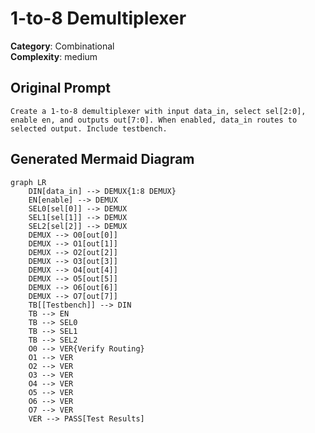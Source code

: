 # 1-to-8 Demultiplexer

**Category**: Combinational  
**Complexity**: medium

## Original Prompt

```
Create a 1-to-8 demultiplexer with input data_in, select sel[2:0], enable en, and outputs out[7:0]. When enabled, data_in routes to selected output. Include testbench.
```

## Generated Mermaid Diagram

```mermaid
graph LR
    DIN[data_in] --> DEMUX{1:8 DEMUX}
    EN[enable] --> DEMUX
    SEL0[sel[0]] --> DEMUX
    SEL1[sel[1]] --> DEMUX
    SEL2[sel[2]] --> DEMUX
    DEMUX --> O0[out[0]]
    DEMUX --> O1[out[1]]
    DEMUX --> O2[out[2]]
    DEMUX --> O3[out[3]]
    DEMUX --> O4[out[4]]
    DEMUX --> O5[out[5]]
    DEMUX --> O6[out[6]]
    DEMUX --> O7[out[7]]
    TB[[Testbench]] --> DIN
    TB --> EN
    TB --> SEL0
    TB --> SEL1
    TB --> SEL2
    O0 --> VER{Verify Routing}
    O1 --> VER
    O2 --> VER
    O3 --> VER
    O4 --> VER
    O5 --> VER
    O6 --> VER
    O7 --> VER
    VER --> PASS[Test Results]
```
